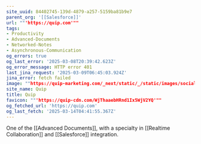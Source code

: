 ```yaml
---
site_uuid: 84402745-139d-4879-a257-5159ba81b9e7
parent_org: '[[Salesforce]]'
url: ""'https://quip.com'""
tags:
- Productivity
- Advanced-Documents
- Networked-Notes
- Asynchronous-Communication
og_errors: true
og_last_error: '2025-03-08T20:39:42.623Z'
og_error_message: HTTP error 401
last_jina_request: '2025-03-09T06:45:03.924Z'
jina_error: fetch failed
image: ""https://quip-marketing.com/_next/static/_/static/images/social-share-quip.6fbc4455618f010b057181f0fb13fd87.png""
site_name: Quip
title: Quip
favicon: ""'https://quip-cdn.com/WjThaaebHRnd1Ix5WjV2YQ'""
og_fetched_url: 'https://quip.com'
og_last_fetch: '2025-03-14T04:41:55.367Z'
---
```



One of the [[Advanced Documents]], with a specialty in [[Realtime Collaboration]] and [[Salesforce]] integration.  

